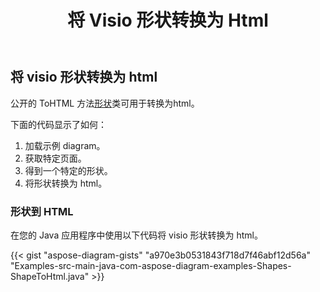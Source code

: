 ﻿---
title: 将 Visio 形状转换为 Html
type: docs
weight: 10
url: /zh/java/convert-a-visio-shape-to-html/
description: 本节介绍如何使用 Aspose.Diagram 将 visio 形状转换为 html。
---
## **将 visio 形状转换为 html**
公开的 ToHTML 方法[形状](http://www.aspose.com/api/java/diagram/com.aspose.diagram/shape)类可用于转换为html。

下面的代码显示了如何：

1. 加载示例 diagram。
1. 获取特定页面。
1. 得到一个特定的形状。
1. 将形状转换为 html。
### **形状到 HTML**
在您的 Java 应用程序中使用以下代码将 visio 形状转换为 html。

{{< gist "aspose-diagram-gists" "a970e3b0531843f718d7f46abf12d56a" "Examples-src-main-java-com-aspose-diagram-examples-Shapes-ShapeToHtml.java" >}}


